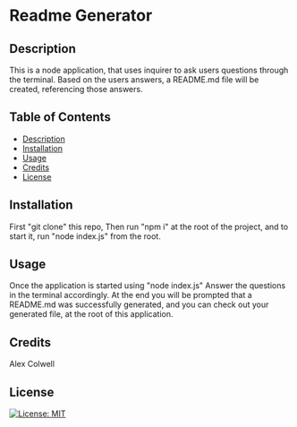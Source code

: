 # Readme Generator
## Description
This is a node application, that uses inquirer to ask users questions through the terminal. Based on the users answers, a README.md file will be created, referencing those answers.

## Table of Contents
* [Description](#description)
* [Installation](#installation)
* [Usage](#usage)
* [Credits](#credits)
* [License](#license)

## Installation
First "git clone" this repo, Then run "npm i" at the root of the project, and to start it, run "node index.js" from the root.
## Usage
Once the application is started using "node index.js" Answer the questions in the terminal accordingly. At the end you will be prompted that a README.md was successfully generated, and you can check out your generated file, at the root of this application.
## Credits
Alex Colwell
## License
[![License: MIT](https://img.shields.io/badge/License-MIT-yellow.svg)](https://opensource.org/licenses/MIT)
